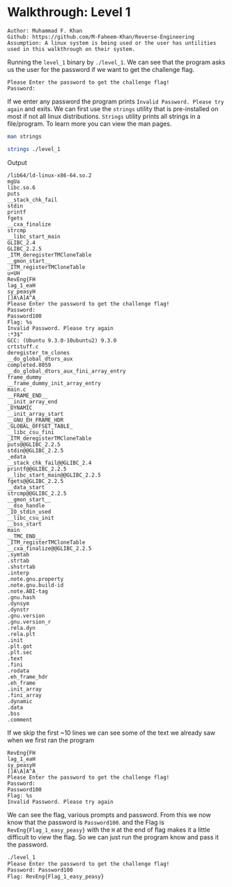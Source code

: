 # Walkthrough: Level 1

`Author: Muhammad F. Khan`  
`Github: https://github.com/M-Faheem-Khan/Reverse-Engineering`  
`Assumption: A linux system is being used or the user has untilities used in this walkthrough on their system.`  

Running the `level_1` binary by `./level_1`. We can see that the program asks us the user for the password if we want to get the challenge flag.
```
Please Enter the password to get the challenge flag!
Password:
```

If we enter any password the program prints `Invalid Password. Please try again` and exits. We can first use the `strings` utility that is 
pre-installed on most if not all linux distributions. `Strings` utility prints all strings in a file/program. To learn more you can view the 
man pages. 
```bash
man strings
```

```bash
strings ./level_1
```

Output
```
/lib64/ld-linux-x86-64.so.2
mgUa
libc.so.6
puts
__stack_chk_fail
stdin
printf
fgets
__cxa_finalize
strcmp
__libc_start_main
GLIBC_2.4
GLIBC_2.2.5
_ITM_deregisterTMCloneTable
__gmon_start__
_ITM_registerTMCloneTable
u+UH
RevEng{FH
lag_1_eaH
sy_peasyH
[]A\A]A^A_
Please Enter the password to get the challenge flag!
Password:
Password100
Flag: %s
Invalid Password. Please try again
:*3$"
GCC: (Ubuntu 9.3.0-10ubuntu2) 9.3.0
crtstuff.c
deregister_tm_clones
__do_global_dtors_aux
completed.8059
__do_global_dtors_aux_fini_array_entry
frame_dummy
__frame_dummy_init_array_entry
main.c
__FRAME_END__
__init_array_end
_DYNAMIC
__init_array_start
__GNU_EH_FRAME_HDR
_GLOBAL_OFFSET_TABLE_
__libc_csu_fini
_ITM_deregisterTMCloneTable
puts@@GLIBC_2.2.5
stdin@@GLIBC_2.2.5
_edata
__stack_chk_fail@@GLIBC_2.4
printf@@GLIBC_2.2.5
__libc_start_main@@GLIBC_2.2.5
fgets@@GLIBC_2.2.5
__data_start
strcmp@@GLIBC_2.2.5
__gmon_start__
__dso_handle
_IO_stdin_used
__libc_csu_init
__bss_start
main
__TMC_END__
_ITM_registerTMCloneTable
__cxa_finalize@@GLIBC_2.2.5
.symtab
.strtab
.shstrtab
.interp
.note.gnu.property
.note.gnu.build-id
.note.ABI-tag
.gnu.hash
.dynsym
.dynstr
.gnu.version
.gnu.version_r
.rela.dyn
.rela.plt
.init
.plt.got
.plt.sec
.text
.fini
.rodata
.eh_frame_hdr
.eh_frame
.init_array
.fini_array
.dynamic
.data
.bss
.comment
```

If we skip the first ~10 lines we can see some of the text we already saw when we first ran the program
```
RevEng{FH
lag_1_eaH
sy_peasyH
[]A\A]A^A_
Please Enter the password to get the challenge flag!
Password:
Password100
Flag: %s
Invalid Password. Please try again
```

We can see the flag, various prompts and password. From this we now know that the password is `Password100`. and the Flag is `RevEng{Flag_1_easy_peasy}`
with the `H` at the end of flag makes it a little difficult to view the flag. So we can just run the program know and pass it the password.  

```bash 
./level_1
Please Enter the password to get the challenge flag!
Password: Password100
Flag: RevEng{Flag_1_easy_peasy}
```






